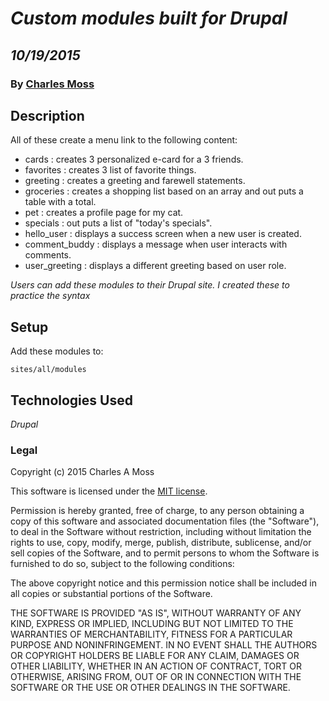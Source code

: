 # _Custom modules built for Drupal_
## _10/19/2015_
### By [Charles Moss](https://twitter.com/CharlesMoss)
## Description

All of these create a menu link to the following content:

* cards : creates 3 personalized e-card for a 3 friends.
* favorites : creates 3 list of favorite things.
* greeting : creates a greeting and farewell statements.
* groceries : creates a shopping list based on an array and out puts a table with a total.
* pet : creates a profile page for my cat.
* specials : out puts a list of "today's specials".
* hello_user : displays a success screen when a new user is created.
* comment_buddy : displays a message when user interacts with comments.
* user_greeting : displays a different greeting based on user role.



_Users can add these modules to their Drupal site. I created these to practice the syntax_

## Setup

Add these modules to:

```
sites/all/modules
```


## Technologies Used
_Drupal_

### Legal
Copyright (c) 2015 Charles A Moss

This software is licensed under the [MIT license](https://en.wikipedia.org/wiki/MIT_License).

Permission is hereby granted, free of charge, to any person obtaining a copy of this software and associated documentation files (the "Software"), to deal in the Software without restriction, including without limitation the rights to use, copy, modify, merge, publish, distribute, sublicense, and/or sell copies of the Software, and to permit persons to whom the Software is furnished to do so, subject to the following conditions:

The above copyright notice and this permission notice shall be included in all copies or substantial portions of the Software.

THE SOFTWARE IS PROVIDED "AS IS", WITHOUT WARRANTY OF ANY KIND, EXPRESS OR IMPLIED, INCLUDING BUT NOT LIMITED TO THE WARRANTIES OF MERCHANTABILITY, FITNESS FOR A PARTICULAR PURPOSE AND NONINFRINGEMENT. IN NO EVENT SHALL THE AUTHORS OR COPYRIGHT HOLDERS BE LIABLE FOR ANY CLAIM, DAMAGES OR OTHER LIABILITY, WHETHER IN AN ACTION OF CONTRACT, TORT OR OTHERWISE, ARISING FROM, OUT OF OR IN CONNECTION WITH THE SOFTWARE OR THE USE OR OTHER DEALINGS IN THE SOFTWARE.
